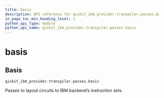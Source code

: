 ```yaml
---
title: basis
description: API reference for qiskit_ibm_provider.transpiler.passes.basis
in_page_toc_min_heading_level: 1
python_api_type: module
python_api_name: qiskit_ibm_provider.transpiler.passes.basis
---
```


<span id="module-qiskit_ibm_provider.transpiler.passes.basis" />

# basis

<span id="basis-qiskit-ibm-provider-transpiler-passes-basis" />

## Basis

<span id="module-qiskit_ibm_provider.transpiler.passes.basis" />

`qiskit_ibm_provider.transpiler.passes.basis`

Passes to layout circuits to IBM backend’s instruction sets.

